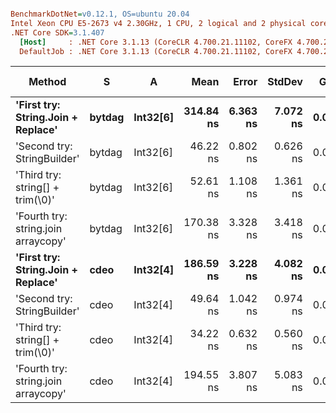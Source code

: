 ``` ini

BenchmarkDotNet=v0.12.1, OS=ubuntu 20.04
Intel Xeon CPU E5-2673 v4 2.30GHz, 1 CPU, 2 logical and 2 physical cores
.NET Core SDK=3.1.407
  [Host]     : .NET Core 3.1.13 (CoreCLR 4.700.21.11102, CoreFX 4.700.21.11602), X64 RyuJIT
  DefaultJob : .NET Core 3.1.13 (CoreCLR 4.700.21.11102, CoreFX 4.700.21.11602), X64 RyuJIT


```
|                              Method |      S |        A |      Mean |    Error |   StdDev |  Gen 0 | Gen 1 | Gen 2 | Allocated |
|------------------------------------ |------- |--------- |----------:|---------:|---------:|-------:|------:|------:|----------:|
|  **&#39;First try: String.Join + Replace&#39;** | **bytdag** | **Int32[6]** | **314.84 ns** | **6.363 ns** | **7.072 ns** | **0.0110** |     **-** |     **-** |     **288 B** |
|         &#39;Second try: StringBuilder&#39; | bytdag | Int32[6] |  46.22 ns | 0.802 ns | 0.626 ns | 0.0046 |     - |     - |     120 B |
|    &#39;Third try: string[] + trim(\0)&#39; | bytdag | Int32[6] |  52.61 ns | 1.108 ns | 1.361 ns | 0.0042 |     - |     - |     112 B |
| &#39;Fourth try: string.join arraycopy&#39; | bytdag | Int32[6] | 170.38 ns | 3.328 ns | 3.418 ns | 0.0079 |     - |     - |     208 B |
|  **&#39;First try: String.Join + Replace&#39;** |   **cdeo** | **Int32[4]** | **186.59 ns** | **3.228 ns** | **4.082 ns** | **0.0072** |     **-** |     **-** |     **192 B** |
|         &#39;Second try: StringBuilder&#39; |   cdeo | Int32[4] |  49.64 ns | 1.042 ns | 0.974 ns | 0.0042 |     - |     - |     112 B |
|    &#39;Third try: string[] + trim(\0)&#39; |   cdeo | Int32[4] |  34.22 ns | 0.632 ns | 0.560 ns | 0.0024 |     - |     - |      64 B |
| &#39;Fourth try: string.join arraycopy&#39; |   cdeo | Int32[4] | 194.55 ns | 3.807 ns | 5.083 ns | 0.0083 |     - |     - |     224 B |
